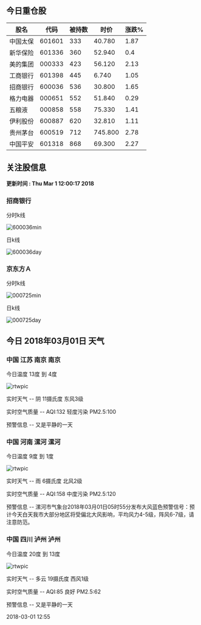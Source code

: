 
## 今日重仓股 

|股名|代码|被持数|时价|涨跌%|
|---|---|---|---|---|
|中国太保|601601|333|40.780|1.87|
|新华保险|601336|360|52.940|0.4|
|美的集团|000333|423|56.120|2.13|
|工商银行|601398|445|6.740|1.05|
|招商银行|600036|536|30.800|1.65|
|格力电器|000651|552|51.840|0.29|
|五粮液|000858|558|75.330|1.41|
|伊利股份|600887|620|32.810|1.11|
|贵州茅台|600519|712|745.800|2.78|
|中国平安|601318|868|69.300|2.27|

## 关注股信息
**更新时间 : Thu Mar  1 12:00:17 2018**
### 招商银行 
分时k线

![600036min](http://image.sinajs.cn/newchart/min/n/sh600036.gif)

日k线

![600036day](http://image.sinajs.cn/newchart/daily/n/sh600036.gif)

### 京东方Ａ 
分时k线

![000725min](http://image.sinajs.cn/newchart/min/n/sz000725.gif)

日k线

![000725day](http://image.sinajs.cn/newchart/daily/n/sz000725.gif)
## 今日 2018年03月01日 天气
### 中国 江苏 南京 南京

今日温度 13度 到 4度

![rtwpic](http://app1.showapi.com/weather/icon/day/02.png)

实时天气 -- 阴 11摄氏度 东风3级

实时空气质量 -- AQI:132 轻度污染 PM2.5:100

预警信息 -- 又是平静的一天
    
### 中国 河南 漯河 漯河

今日温度 9度 到 1度

![rtwpic](http://app1.showapi.com/weather/icon/day/301.png)

实时天气 -- 雨 6摄氏度 北风2级

实时空气质量 -- AQI:158 中度污染 PM2.5:120

预警信息 -- 漯河市气象台2018年03月01日05时55分发布大风蓝色预警信号：预计今天白天我市大部分地区将受偏北大风影响，平均风力4-5级，阵风6-7级，请注意防范。
    
### 中国 四川 泸州 泸州

今日温度 20度 到 13度

![rtwpic](http://app1.showapi.com/weather/icon/day/01.png)

实时天气 -- 多云 19摄氏度 西风1级

实时空气质量 -- AQI:85 良好 PM2.5:62

预警信息 -- 又是平静的一天
    
2018-03-01 12:55